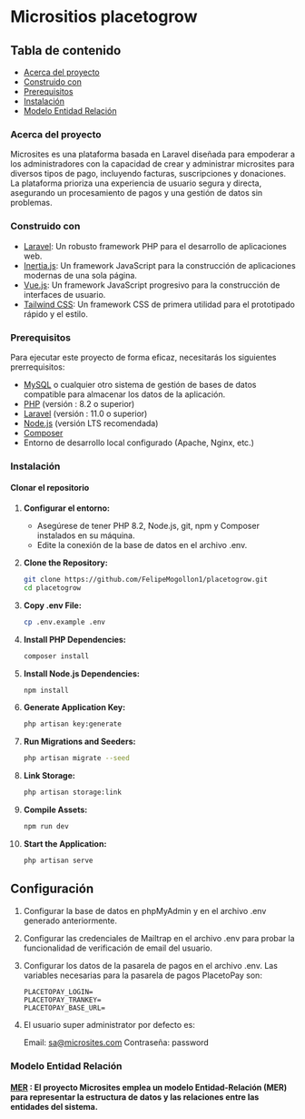 # Micrositios placetogrow



## Tabla de contenido

- [Acerca del proyecto](#Acerca-del-proyecto)
- [Construido con](#construido-con)
- [Prerequisitos](#prerequisitos)
- [Instalación](#instalación)
- [Modelo Entidad Relación](#modelo-entidad-relación)

### Acerca del proyecto

Microsites es una plataforma basada en Laravel diseñada para empoderar a los administradores con la capacidad de crear y administrar microsites para diversos tipos de pago, incluyendo facturas, suscripciones y donaciones. La plataforma prioriza una experiencia de usuario segura y directa, asegurando un procesamiento de pagos y una gestión de datos sin problemas.

### Construido con

- [Laravel](https://laravel.com): Un robusto framework PHP para el desarrollo de aplicaciones web.
- [Inertia.js](https://inertiajs.com): Un framework JavaScript para la construcción de aplicaciones modernas de una sola página.
- [Vue.js](https://vuejs.org): Un framework JavaScript progresivo para la construcción de interfaces de usuario.
- [Tailwind CSS](https://tailwindcss.com): Un framework CSS de primera utilidad para el prototipado rápido y el estilo.

### Prerequisitos
Para ejecutar este proyecto de forma eficaz, necesitarás los siguientes prerrequisitos:

- [MySQL](https://www.mysql.com/) o cualquier otro sistema de gestión de bases de datos compatible para almacenar los datos de la aplicación.
- [PHP](https://www.php.net/) (versión : 8.2 o superior)
- [Laravel](https://laravel.com/docs/11.x) (versión : 11.0 o superior)
- [Node.js](https://nodejs.org/) (versión LTS recomendada)
- [Composer](https://getcomposer.org/)
- Entorno de desarrollo local configurado (Apache, Nginx, etc.)

### Instalación

#### Clonar el repositorio

1. **Configurar el entorno:**
    - Asegúrese de tener PHP 8.2, Node.js, git, npm y Composer instalados en su máquina.
    - Edite la conexión de la base de datos en el archivo .env.
   
2. **Clone the Repository:**
    ```bash
    git clone https://github.com/FelipeMogollon1/placetogrow.git
    cd placetogrow
    ```
3. **Copy .env File:**
   ```bash
   cp .env.example .env
   ```

4. **Install PHP Dependencies:**
   ```bash
   composer install
   ```

5. **Install Node.js Dependencies:**
   ```bash
   npm install
   ```

6. **Generate Application Key:**
   ```bash
   php artisan key:generate
   ```

7. **Run Migrations and Seeders:**
   ```bash
   php artisan migrate --seed
   ```

8. **Link Storage:**
   ```bash
   php artisan storage:link
   ```

9. **Compile Assets:**
   ```bash
   npm run dev
   ```

10. **Start the Application:**
    ```bash
    php artisan serve
    ```
## Configuración

1. Configurar la base de datos en phpMyAdmin y en el archivo .env generado anteriormente.

2. Configurar las credenciales de Mailtrap en el archivo .env para probar la funcionalidad de verificación de email del usuario.

3. Configurar los datos de la pasarela de pagos en el archivo .env. Las variables necesarias para la pasarela de pagos PlacetoPay son:
   ```env
   PLACETOPAY_LOGIN=
   PLACETOPAY_TRANKEY=
   PLACETOPAY_BASE_URL=

4. El usuario super administrator por defecto es:

   Email: sa@microsites.com
   Contraseña: password


### Modelo Entidad Relación
#### [MER](https://lucid.app/lucidchart/10fb95bf-0255-4128-a140-e57546d8fb4d/edit?invitationId=inv_ac912b73-c96f-4386-acb9-28abf2053deb) : El proyecto Microsites emplea un modelo Entidad-Relación (MER) para representar la estructura de datos y las relaciones entre las entidades del sistema.

